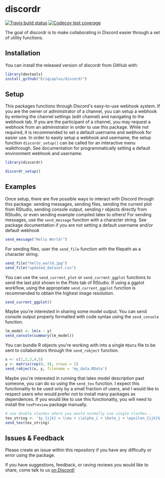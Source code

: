 
# discordr

<!-- badges: start -->
[![Travis build status](https://travis-ci.org/EriqLaplus/discordr.svg?branch=master)](https://travis-ci.org/EriqLaplus/discordr)
[![Codecov test coverage](https://codecov.io/gh/EriqLaplus/discordr/branch/master/graph/badge.svg)](https://codecov.io/gh/EriqLaplus/discordr?branch=master)
<!-- badges: end -->

The goal of discordr is to make collaborating in Discord easier through a set of utility functions.

## Installation

You can install the released version of discordr from GitHub with:

``` r
library(devtools)
install_github("EriqLaplus/discordr")
```

## Setup

This packages functions through Discord's easy-to-use webhook system. If you are the owner or administrator of a channel, you can setup a webhook by entering the channel settings (edit channel) and navigating to the webhook tab. If you are the participant of a channel, you may request a webhook from an administrator in order to use this package. While not required, it is recommended to set a default username and webhook for easier use. In order to easily setup a webhook and username, the setup function `discordr_setup()` can be called for an interactive menu walkthrough. See documentation for programmatically setting a default environment webhook and username.

``` r
library(discordr)

discordr_setup()
```

## Examples

Once setup, there are five possible ways to interact with Discord through this package: sending messages, sending files, sending the current plot from RStudio, sending console output, sending r objects directly from RStudio, or even sending example compiled latex to others! For sending messages, use the `send_message` function with a character string. See package documentation if you are not setting a default username and/or default webhook

``` r
send_message("Hello World!")
```
For sending files, user the `send_file` function with the filepath as a character string.

``` r
send_file("hello_world.jpg")
send_file("updated_dataset.csv")
```

You can use the `send_current_plot` or `send_current_ggplot` functions to send the last plot shown in the Plots tab of RStudio. If using a ggplot workflow, using the appropriate `send_current_ggplot` function is recommended to obtain the highest image resolution.

``` r
send_current_ggplot()
```

Maybe you're interested in sharing some model output. You can send console output properly formatted with code syntax using the `send_console` function.

``` r
lm_model <- lm(x ~ y)
send_console(summary(lm_model))
```

You can bundle R objects you're working with into a single `RData` file to be sent to collaborators through the `send_robject` function.

``` r
x <- c(1,2,3,4,5)
y <- matrix(rep(0, 4), nrows = 2)
send_robject(x, y, filename = 'my_data.RData')
```

Maybe you're interested in running that latex model description past someone, you can do so using the `send_tex` function. I expect this functionality to be used only by a small fraction of users, and I would like to respect users who would prefer not to install many packages as dependences. If you would like to use this functionality, you will need to install the `texPreview` package manually.  

``` r
# use double slashes where you would normally use single slashes...
tex_string <- '$y_{ijk} = \\mu + \\alpha_i + \beta_j + \epsilon_{ijk}$'
send_tex(tex_string)
```

## Issues & Feedback

Please create an issue within this repository if you have any difficulty or error using the package. 

If you have suggestions, feedback, or raving reviews you would like to share, come talk to us [on Discord!](https://discord.gg/SAHPhZn)
